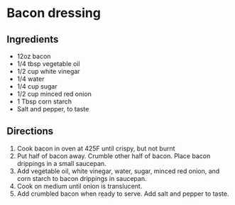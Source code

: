 Bacon dressing
==============

Ingredients
-----------

- 12oz bacon
- 1/4 tbsp vegetable oil
- 1/2 cup white vinegar
- 1/4 water
- 1/4 cup sugar
- 1/2 cup minced red onion
- 1 Tbsp corn starch
- Salt and pepper, to taste


Directions
----------

1. Cook bacon in oven at 425F until crispy, but not burnt
2. Put half of bacon away. Crumble other half of bacon. Place bacon drippings in a small saucepan.
3. Add vegetable oil, white vinegar, water, sugar, minced red onion, and corn starch to bacon drippings in saucepan.
4. Cook on medium until onion is translucent.
5. Add crumbled bacon when ready to serve. Add salt and pepper to taste.

